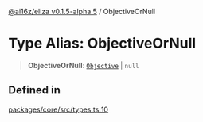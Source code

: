 [@ai16z/eliza v0.1.5-alpha.5](../index.md) / ObjectiveOrNull

# Type Alias: ObjectiveOrNull

> **ObjectiveOrNull**: [`Objective`](../interfaces/Objective.md) \| `null`

## Defined in

[packages/core/src/types.ts:10](https://github.com/roschler/eliza/blob/main/packages/core/src/types.ts#L10)
